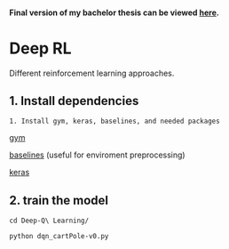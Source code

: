 #### Final version of my bachelor thesis can be viewed [here](https://drive.google.com/open?id=1ya0zllyNqXuvspiBOmSMDxCJpIf4K6Sq).

# Deep RL
Different reinforcement learning approaches.

## 1. Install dependencies
    1. Install gym, keras, baselines, and needed packages
[gym](https://github.com/openai/gym)
    
[baselines](https://github.com/openai/baselines) (useful for enviroment preprocessing)

[keras](https://keras.io/)

## 2. train the model
```
cd Deep-Q\ Learning/
```
```
python dqn_cartPole-v0.py
```

    
